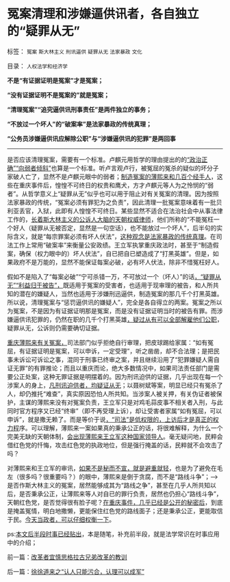 # 冤案清理和涉嫌逼供讯者，各自独立的“疑罪从无”

标签： `冤案` `斯大林主义` `刑讯逼供` `疑罪从无` `法家暴政` `文化` 

目录： `人权法学和经济学`

**不是“有证据证明是冤案”才是冤案；**

**“没有证据证明不是冤案的”就是冤案；**

**“清理冤案”“追究逼供讯刑事责任”是两件独立的事务；**

**“不放过一个坏人”的“破案率”是法家暴政的传统真理；**

**“公务员涉嫌逼供讯应解除公职”与“涉嫌逼供讯的犯罪”是两回事**

****

是否应该清理冤案，需要有一个标准。卢麒元用哲学的理由提出的的[“政治正确”“向弱者倾斜”](../../../2012/12/23/卢麒元，李庄，李北方，石勇，南方系和铅笔社.md)也算是一个标准。听卢言观卢行，被冤屈的冤杀的疑似的坏分子家破人亡了，显然不是卢麒元眼中的弱者；[制造冤案的薄熙来和几百个经手人](../../../2012/6/8/“出发点是好的”“为民生做了事”都不是辩护理由；.md)，这些在重庆事件后，惶惶不可终日的权贵和鹰犬，方才卢麒元等人为之怜悯的“弱者”。从哲学意义上“疑罪从无”似乎也可以用于阻止对有关冤案的清理。因为按照法家暴政的传统，“冤案必须有罪犯为之负责”，因此清理一批冤案意味着有一批贝利亚丢官，入狱，此即有人惶惶不可终日。某些显然不适合在法治社会中从事法律工作的，[长着斯大林主义的公诉人大脑的天朝权威律师](../../../2012/4/28/无视被告利益的“法治”，长着公诉人大脑的“律师”.md)，他们所称的“不能冤枉一个好人（疑罪从无被否定，显然是一句空话），也不能放过一个坏人”，后半句的实际含义，就是“每宗罪案必须有坏人伏法”，[这种观念是法家暴政的传统真理](../../../2012/5/5/恶法亦法的法家暴政和无罪推论的法治.md)。在司法工作上常用“破案率”来衡量公安政绩。王立军执掌重庆政法时，甚至于“制造假案，确保（权力眼中的）坏人伏法”，自已把自已塑造成了“打黑英雄”。但是，如果政府不是万能的，显然不能保证每案必破，必有坏人伏法，除非不惜冤枉好人。

假如不是陷入了“每案必破”“宁可杀错一万，不可放过一个（坏人）”的话[，“疑罪从无”“利益归于被告”，](../../../2012/4/28/文革和斯大林主义中的被告人利益.md)既适用于冤案的受害者，也适用于现审理的被告，和人所共知的潜在的嫌疑人，当然也适用于涉嫌刑迅逼供，制造冤案的那几千个打黑英雄。所以说，清理冤案与“惩罚逼供讯的嫌疑人”，完全是各自得立的两案。冤案之所以为冤案，不是因为有证据证明那是冤案，而是没有证据证明当时的被告有罪。而涉嫌逼供讯犯罪的，仍然在职的几千个打黑英雄[，疑过从有可以全部解雇他们公职](../../../2010/7/23/疑过从有得廉政，疑罪从无保平安.md)，疑罪从无，公诉则仍需要确切证据。

[重庆薄熙来有关冤案，](../../../2012/6/8/“出发点是好的”“为民生做了事”都不是辩护理由；.md)司法部门似乎拒绝自行审理，把皮球踢给家属：“如有冤屈，有证据证明是冤案，可以申诉，一定受理”，听之凿凿，却不合法理；是把民事未诉讼可诉讼之事，混同于刑事已终审之案，并且继续沿用了“犯罪嫌疑人需自证无罪”的有罪推论；而且以重庆而论，绝大多数情况中，如果司法责任部门是需要公正处案，这种无罪证据是明摆着的。因为刑讯迫供的证据，几乎出现在每一个涉案人的身上，[凡刑讯迫供者，均疑证从无](../../../2012/4/28/文革和斯大林主义中的被告人利益.md)；以聂树斌等案，明显已经只有冤杀了人，却仍推托“难查”，真实原因恐怕人所共知。当涉案人被关押，有关伪证者被保护，主谋的薄熙来没有对冤案负责，王立军只是对鸡毛蒜皮事不相关者入刑，与此同时官方程序又已经“终审”（即不再受理上诉），却让受害者家属“如有冤屈，可以申诉”，就是撒无赖了。而是等价于说[，“司法”是低权限的，上访后才是真正的权力程](../../../2009/8/21/官官能相卫之疏不间亲.md)序。可以理解，薄熙来一案如果真的秉承公正的话，将很难解释，为什么一个完美无缺的天朝体制，[会出现薄熙来王立军这种国家领导人](../../../2012/12/23/卢麒元，李庄，李北方，石勇，南方系和铅笔社.md)。毫无疑问地，民粹会借红色党的忏悔，攻击红色党的执政地位，但是强行掩盖的话，民粹就不会攻击了吗？

对薄熙来和王立军的审讯，[如果不是秘而不宣，就是避重就轻](../../../2012/6/26/关于重庆的好消息.md)，也是为了避免在毛左（很多吗？很重要吗？）的眼中，薄熙来是倒于贪腐，而不是“路线斗争”；——>是否作斯大林主义的冤案，居然能够成其为“路线之争”，甚至在几乎人所共知以后，是否秉承公正，让薄熙来等人对自已的罪行负责，居然也仍担心“路线斗争”，天朝红色党，是否觉得很有脸子呢？[在重庆事件，几乎已经是公开的秘密后](http://blog.sina.com.cn/s/blog_5e0712aa010131xr.html)，到底是掩盖冤情，明白地撒懒，更能保住红色党的路线面子；还是秉承公正，更能取信于民。[今天当政者，可以仔细权衡一下](../../../2013/2/2/《旧制度和大革命》，米塞斯，戈尔巴乔夫和薄熙来.md)。

ps:[本文后半段时事已经贴出](../../../2013/3/22/冤案清理不能坐待爱害者家属“申诉，自证无罪”.md)，本是随笔，补充前半段，就是法学常识在时事应用中的介绍；

前一篇：[改革者宜慎思格拉古兄弟改革的教训](../../../2013/3/25/改革者宜慎思格拉古兄弟改革的教训.md)

后一篇：[徐徐道来之“认人只能污合，认理可以成军”](../../../2013/3/25/徐徐道来之“认人只能污合，认理可以成军”.md)